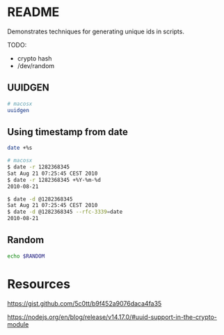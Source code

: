 # README
Demonstrates techniques for generating unique ids in scripts.   

TODO:
* crypto hash
* /dev/random

## UUIDGEN
```sh
# macosx
uuidgen
```
## Using timestamp from date
```sh
date +%s

# macosx
$ date -r 1282368345
Sat Aug 21 07:25:45 CEST 2010
$ date -r 1282368345 +%Y-%m-%d
2010-08-21

$ date -d @1282368345
Sat Aug 21 07:25:45 CEST 2010
$ date -d @1282368345 --rfc-3339=date
2010-08-21
```

## Random

```sh
echo $RANDOM
```


# Resources

https://gist.github.com/5c0tt/b9f452a9076daca4fa35

https://nodejs.org/en/blog/release/v14.17.0/#uuid-support-in-the-crypto-module


